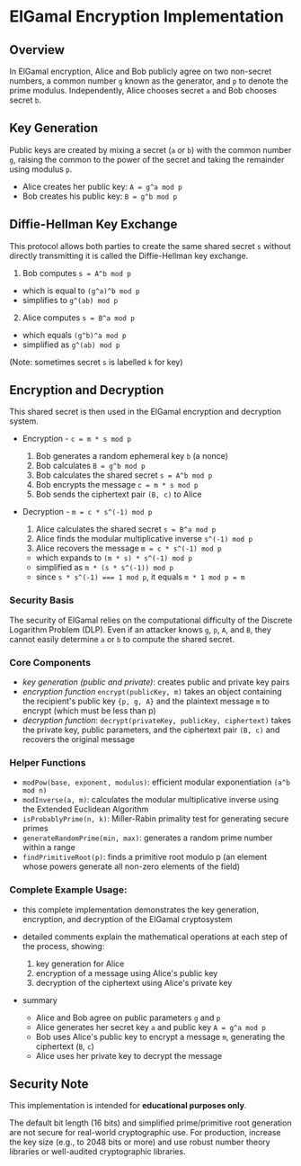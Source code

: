 # ElGamal Encryption Implementation

## Overview
In ElGamal encryption, Alice and Bob publicly agree on two non-secret numbers, a common number `g` known as the generator, and `p` to denote the prime modulus. Independently, Alice chooses secret `a` and Bob chooses secret `b`.

## Key Generation
Public keys are created by mixing a secret (`a` or `b`) with the common number `g`, raising the common to the power of the secret and taking the remainder using modulus `p`.
* Alice creates her public key: `A = g^a mod p`
* Bob creates his public key: `B = g^b mod p`

## Diffie-Hellman Key Exchange
This protocol allows both parties to create the same shared secret `s` without directly transmitting it is called the Diffie-Hellman key exchange.

1. Bob computes `s = A^b mod p`
  * which is equal to `(g^a)^b mod p`
  * simplifies to `g^(ab) mod p`
2. Alice computes `s = B^a mod p`
  * which equals `(g^b)^a mod p`
  * simplified as `g^(ab) mod p`

(Note: sometimes secret `s` is labelled `k` for key)

## Encryption and Decryption
This shared secret is then used in the ElGamal encryption and decryption system.
  

* Encryption - `c = m * s mod p`
  1. Bob generates a random ephemeral key `b` (a nonce)
  2. Bob calculates `B = g^b mod p`
  3. Bob calculates the shared secret `s = A^b mod p`
  4. Bob encrypts the message `c = m * s mod p`
  5. Bob sends the ciphertext pair `(B, c)` to Alice


* Decryption - `m = c * s^(-1) mod p`
  1. Alice calculates the shared secret `s = B^a mod p`
  2. Alice finds the modular multiplicative inverse `s^(-1) mod p`
  3. Alice recovers the message `m = c * s^(-1) mod p`
    - which expands to `(m * s) * s^(-1) mod p`
    - simplified as `m * (s * s^(-1)) mod p`
    - since `s * s^(-1) === 1 mod p`, it equals `m * 1 mod p = m`

### Security Basis
The security of ElGamal relies on the computational difficulty of the Discrete Logarithm Problem (DLP).
Even if an attacker knows `g`, `p`, `A`, and `B`, they cannot easily determine `a` or `b` to compute the shared secret.

### Core Components
- *key generation (public and private)*: creates public and private key pairs
- *encryption function* `encrypt(publicKey, m)` takes an object containing the recipient's public key `{p, g, A}` and the plaintext message `m` to encrypt (which must be less than p)
- *decryption function*: `decrypt(privateKey, publicKey, ciphertext)` takes the private key, public parameters, and the ciphertext pair `(B, c)` and recovers the original message

### Helper Functions
- `modPow(base, exponent, modulus)`: efficient modular exponentiation `(a^b mod n)`
- `modInverse(a, m)`: calculates the modular multiplicative inverse using the Extended Euclidean Algorithm
- `isProbablyPrime(n, k)`: Miller-Rabin primality test for generating secure primes
- `generateRandomPrime(min, max)`: generates a random prime number within a range
- `findPrimitiveRoot(p)`: finds a primitive root modulo p (an element whose powers generate all non-zero elements of the field)

### Complete Example Usage:
- this complete implementation demonstrates the key generation, encryption, and decryption of the ElGamal cryptosystem 
- detailed comments explain the mathematical operations at each step of the process, showing:
  1. key generation for Alice
  2. encryption of a message using Alice's public key
  3. decryption of the ciphertext using Alice's private key
  
- summary
  - Alice and Bob agree on public parameters `g` and `p`
  - Alice generates her secret key `a` and public key `A = g^a mod p`
  - Bob uses Alice's public key to encrypt a message `m`, generating the ciphertext (`B`, `c`)
  - Alice uses her private key to decrypt the message


Security Note
-------------
This implementation is intended for **educational purposes only**.

The default bit length (16 bits) and simplified prime/primitive root generation
are not secure for real-world cryptographic use. For production, increase the key size
(e.g., to 2048 bits or more) and use robust number theory libraries or well-audited cryptographic libraries.
